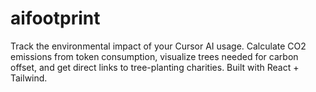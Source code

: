 # aifootprint
Track the environmental impact of your Cursor AI usage. Calculate CO2 emissions from token consumption, visualize trees needed for carbon offset, and get direct links to tree-planting charities. Built with React + Tailwind.
